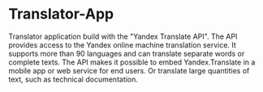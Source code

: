 # Translator-App
Translator application build with the "Yandex Translate API". The API provides access to the Yandex online machine translation service. It supports more than 90 languages and can translate separate words or complete texts. The API makes it possible to embed Yandex.Translate in a mobile app or web service for end users. Or translate large quantities of text, such as technical documentation.
